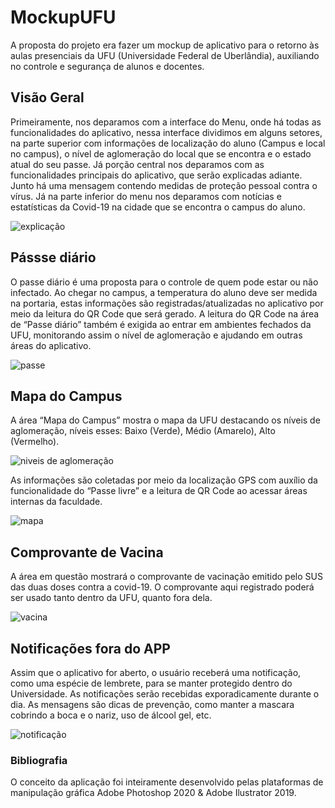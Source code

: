 # MockupUFU
A proposta do projeto era fazer um mockup de aplicativo para o retorno às aulas presenciais da UFU (Universidade Federal de Uberlândia), auxiliando no controle e segurança de alunos e docentes.

## Visão Geral

Primeiramente, nos deparamos com a interface do Menu, onde há todas as funcionalidades do aplicativo, nessa interface dividimos em alguns setores, na parte superior com informações de localização do aluno (Campus e local no campus), o nível de aglomeração do local que se encontra e o estado atual do seu passe.
Já porção central nos deparamos com as funcionalidades principais do aplicativo, que serão explicadas adiante. Junto há uma mensagem contendo medidas de proteção pessoal contra o vírus.
Já na parte inferior do menu nos deparamos com notícias e estatísticas da Covid-19 na cidade que se encontra o campus do aluno.

![explicação](https://user-images.githubusercontent.com/98183768/164259447-98ddad24-c1a5-4fdd-b417-2d3450a6289a.jpg)

## Pássse diário

O passe diário é uma proposta para o controle de quem pode estar ou não infectado. Ao chegar no campus, a temperatura do aluno deve ser medida na portaria, estas informações são registradas/atualizadas no aplicativo por meio da leitura do QR Code que será gerado.
A leitura do QR Code na área de “Passe diário” também é exigida ao entrar em ambientes fechados da UFU, monitorando assim o nível de aglomeração e ajudando em outras áreas do aplicativo.

![passe](https://user-images.githubusercontent.com/98183768/164260933-b48de561-4d7d-4619-9752-54da96809954.png)

## Mapa do Campus

A área “Mapa do Campus” mostra o mapa da UFU destacando os níveis de aglomeração, níveis esses: Baixo (Verde), Médio (Amarelo), Alto (Vermelho).

![niveis de aglomeração](https://user-images.githubusercontent.com/98183768/164262108-ad25ede6-27a5-4aed-ba57-4c768c4ccdb7.jpg)

As informações são coletadas por meio da localização GPS com auxílio da funcionalidade do “Passe livre” e a leitura de QR Code ao acessar áreas internas da faculdade.

![mapa](https://user-images.githubusercontent.com/98183768/164261065-4e024f81-0e27-49b1-aa29-62bca77e3c26.png)

## Comprovante de Vacina

A área em questão mostrará o comprovante de vacinação emitido pelo SUS das duas doses contra a covid-19. O comprovante aqui registrado poderá ser usado tanto dentro da UFU, quanto fora dela.

![vacina](https://user-images.githubusercontent.com/98183768/164262645-997f4c4b-bd15-4ca6-a26a-6b260ae89af9.png)

## Notificações fora do APP

Assim que o aplicativo for aberto, o usuário receberá uma notificação, como uma espécie de lembrete, para se manter protegido dentro do Universidade. As notificações serão recebidas exporadicamente durante o dia. As mensagens são dicas de prevenção, como manter a mascara cobrindo a boca e o nariz, uso de álcool gel, etc. 

![notificação](https://user-images.githubusercontent.com/98183768/164262746-b335c08b-8e10-4f45-b646-5ddceadb7867.png)

### Bibliografia

O conceito da aplicação foi inteiramente desenvolvido pelas plataformas de manipulação gráfica Adobe Photoshop 2020 & Adobe Ilustrator 2019.
